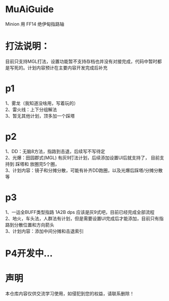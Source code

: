 # MuAiGuide
Minion 用 FF14 绝伊甸指路轴

# 打法说明：
目前只支持MGL打法，设置功能暂不支持存档也并没有对接完成，代码中暂时都是写死的。计划内容预计在主要内容开发完成后补充

# p1
1、雾龙（我知道没啥用，写着玩的）
<br>2、雷火线：上下分组解法 
<br>3、暂无其他计划，顶多加一个踩塔
# p2
1、DD：无脑8方法，指路到击退，后续写不写待定 
<br>2、光爆：田园郡式(MGL) 有灰9打法计划，后续添加设置UI后就支持了， 目前支持到 踩塔和 放圈完5个圈，
<br>3、计划内容：镜子和分摊分散，可能有补齐DD跑圈，以及光爆后踩塔/分摊分散等
# p3
1、一运全BUFF类型指路 1A2B dps  应该是灰9式吧，目前已经完成全部流程 
<br>2、地火，车头法，人群法有计划，但是需要设置UI完成后才能添加，目前只有指路到分散位置和方向箭头
<br>3、计划内容：添加中间分摊和击退索引
# P4开发中...

# 声明
本仓库内容仅供交流学习使用，如侵犯到您的权益，请联系删除！
